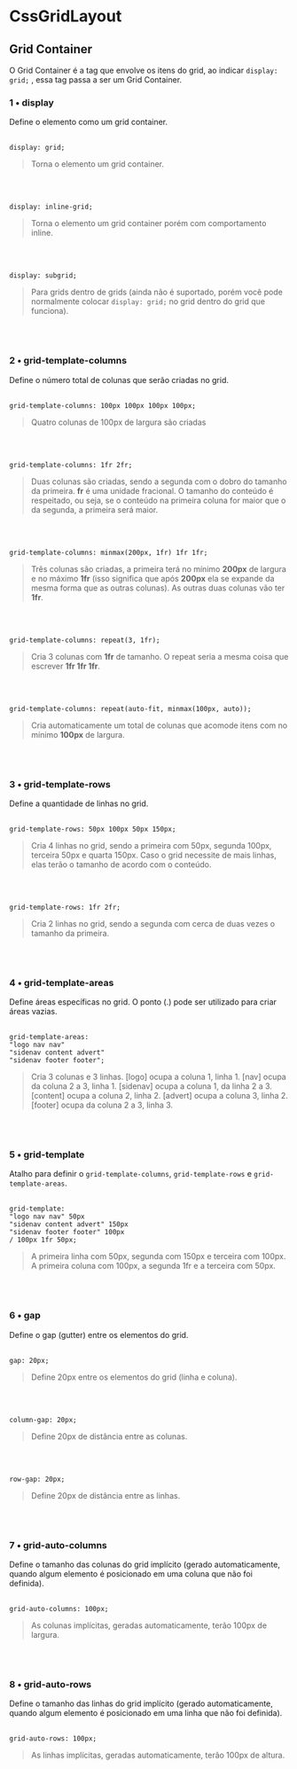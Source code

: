 # CssGridLayout

## Grid Container
O Grid Container é a tag que envolve os itens do grid, ao indicar `display: grid;` , essa tag passa a ser um Grid Container.

### 1 • display
Define o elemento como um grid container.
<br/>
<br/>

`display: grid;`<br/>
> Torna o elemento um grid container.
<br/>
<br/>

`display: inline-grid;`<br/>
> Torna o elemento um grid container porém com comportamento inline.
<br/>
<br/>

`display: subgrid;`<br/>
> Para grids dentro de grids (ainda não é suportado, porém você pode normalmente colocar `display: grid;` no grid dentro do grid que funciona).
<br/>
<br/>

### 2 • grid-template-columns
Define o número total de colunas que serão criadas no grid.
<br/>
<br/>

`grid-template-columns: 100px 100px 100px 100px;`<br/>
> Quatro colunas de 100px de largura são criadas
<br/>
<br/>

`grid-template-columns: 1fr 2fr;`<br/>
> Duas colunas são criadas, sendo a segunda com o dobro do tamanho da primeira. **fr** é uma unidade fracional. O tamanho do conteúdo é respeitado, ou seja, se o conteúdo na primeira coluna for maior que o da segunda, a primeira será maior.
<br/>
<br/>

`grid-template-columns: minmax(200px, 1fr) 1fr 1fr;`<br/>
> Três colunas são criadas, a primeira terá no mínimo **200px** de largura e no máximo **1fr** (isso significa que após **200px** ela se expande da mesma forma que as outras colunas). As outras duas colunas vão ter **1fr**.
<br/>
<br/>

`grid-template-columns: repeat(3, 1fr);`<br/>
> Cria 3 colunas com **1fr** de tamanho. O repeat seria a mesma coisa que escrever **1fr 1fr 1fr**.
<br/>
<br/>

`grid-template-columns: repeat(auto-fit, minmax(100px, auto));`<br/>
> Cria automaticamente um total de colunas que acomode itens com no mínimo **100px** de largura.
<br/>
<br/>

### 3 • grid-template-rows
Define a quantidade de linhas no grid.
<br/>
<br/>

`grid-template-rows: 50px 100px 50px 150px;`<br/>
> Cria 4 linhas no grid, sendo a primeira com 50px, segunda 100px, terceira 50px e quarta 150px. Caso o grid necessite de mais linhas, elas terão o tamanho de acordo com o conteúdo.
<br/>
<br/>

`grid-template-rows: 1fr 2fr;`<br/>
> Cria 2 linhas no grid, sendo a segunda com cerca de duas vezes o tamanho da primeira.
<br/>
<br/>

### 4 • grid-template-areas
Define áreas específicas no grid. O ponto (.) pode ser utilizado para criar áreas vazias.
<br/>
<br/>

```
grid-template-areas:
"logo nav nav"
"sidenav content advert"
"sidenav footer footer";
```
> Cria 3 colunas e 3 linhas. [logo] ocupa a coluna 1, linha 1. [nav] ocupa da coluna 2 a 3, linha 1. [sidenav] ocupa a coluna 1, da linha 2 a 3. [content] ocupa a coluna 2, linha 2. [advert] ocupa a coluna 3, linha 2. [footer] ocupa da coluna 2 a 3, linha 3.
<br/>
<br/>

### 5 • grid-template
Atalho para definir o `grid-template-columns`, `grid-template-rows` e `grid-template-areas`.
<br/>
<br/>
```
grid-template:
"logo nav nav" 50px
"sidenav content advert" 150px
"sidenav footer footer" 100px
/ 100px 1fr 50px;
```

> A primeira linha com 50px, segunda com 150px e terceira com 100px. A primeira coluna com 100px, a segunda 1fr e a terceira com 50px.
<br/>
<br/>

### 6 • gap
Define o gap (gutter) entre os elementos do grid.
<br/>
<br/>

`gap: 20px;`<br/>
> Define 20px entre os elementos do grid (linha e coluna).
<br/>
<br/>

`column-gap: 20px;`<br/>
> Define 20px de distância entre as colunas.
<br/>
<br/>

`row-gap: 20px;`<br/>
> Define 20px de distância entre as linhas.
<br/>
<br/>

### 7 • grid-auto-columns
Define o tamanho das colunas do grid implícito (gerado automaticamente, quando algum elemento é posicionado em uma coluna que não foi definida).
<br/>
<br/>

`grid-auto-columns: 100px;`
> As colunas implícitas, geradas automaticamente, terão 100px de largura.
<br/>
<br/>

### 8 • grid-auto-rows
Define o tamanho das linhas do grid implícito (gerado automaticamente, quando algum elemento é posicionado em uma linha que não foi definida).
<br/>
<br/>

`grid-auto-rows: 100px;`
> As linhas implícitas, geradas automaticamente, terão 100px de altura.
<br/>
<br/>
